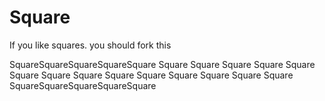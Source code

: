 # Square
If you like squares. you should fork this


SquareSquareSquareSquareSquare
Square                  Square
Square                  Square
Square                  Square
Square                  Square
Square                  Square
Square                  Square
Square                  Square
SquareSquareSquareSquareSquare
